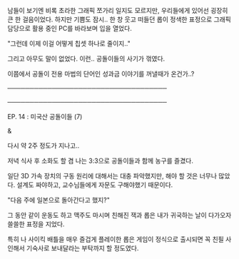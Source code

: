 남들이 보기엔 비록 초라한 그래픽 쪼가리 일지도 모르지만, 우리들에게 있어선 굉장히 큰 한 걸음이었다. 하지만 기쁨도 잠시.. 한 창 웃고 떠들던 롭이 정색한 표정으로 그래픽 담당으로 활용 중인 PC를 바라보며 입을 열었다.

"그런데 이제 이걸 어떻게 칩셋 하나로 줄이지.."

그리고 아무도 말이 없었다. 이런.. 공돌이들의 사기가 꺾였다.

이쯤에서 공돌이 전용 마법의 단어인 성과금 이야기를 꺼낼때가 온건가..?

────────────────────────────────────

────────────────────────────────────

EP. 14 : 미국산 공돌이들 (7)

&

다시 약 2주 정도가 지나고..

저녁 식사 후 소화도 할 겸 나는 3:3으로 공돌이들과 함께 농구를 즐겼다.

일단 3D 가속 장치의 구동 원리에 대해서는 대충 파악했지만, 해야 할 것은 너무나 많았다. 설계도 짜야하고, 교수님들에게 자문도 구해야했기 때문이다. 

"다음 주에 일본으로 돌아간다고 했지?"

그 동안 같이 운동도 하고 맥주도 마시며 친해진 잭과 롭은 내가 귀국하는 날이 다가오자 쓸쓸한 표정을 지었다.

특히 나 사이킥 배틀을 매우 즐겁게 플레이한 롭은 게임이 정식으로 출시되면 꼭 친필 사인해서 기숙사로 보내달라는 부탁까지 할 정도였다.